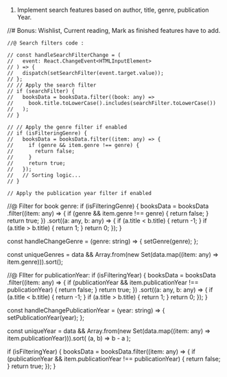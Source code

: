 1. Implement search features based on author, title, genre, publication Year.

//# Bonus: Wishlist, Current reading, Mark as finished features have to add.

    //@ Search filters code :

    // const handleSearchFilterChange = (
    //   event: React.ChangeEvent<HTMLInputElement>
    // ) => {
    //   dispatch(setSearchFilter(event.target.value));
    // };
    // // Apply the search filter
    // if (searchFilter) {
    //   booksData = booksData.filter((book: any) =>
    //     book.title.toLowerCase().includes(searchFilter.toLowerCase())
    //   );
    // }

    // // Apply the genre filter if enabled
    // if (isFilteringGenre) {
    //   booksData = booksData.filter((item: any) => {
    //     if (genre && item.genre !== genre) {
    //       return false;
    //     }
    //     return true;
    //   });
    //   // Sorting logic...
    // }

    // Apply the publication year filter if enabled

//@ Filter for book genre:
if (isFilteringGenre) {
booksData = booksData
.filter((item: any) => {
if (genre && item.genre !== genre) {
return false;
}
return true;
})
.sort((a: any, b: any) => {
if (a.title < b.title) {
return -1;
}
if (a.title > b.title) {
return 1;
}
return 0;
});
}

const handleChangeGenre = (genre: string) => {
setGenre(genre);
};

const uniqueGenres =
data && Array.from(new Set(data.map((item: any) => item.genre))).sort();

//@ FIlter for publicationYear:
if (isFilteringYear) {
booksData = booksData
.filter((item: any) => {
if (publicationYear && item.publicationYear !== publicationYear) {
return false;
}
return true;
})
.sort((a: any, b: any) => {
if (a.title < b.title) {
return -1;
}
if (a.title > b.title) {
return 1;
}
return 0;
});
}

const handleChangePublicationYear = (year: string) => {
setPublicationYear(year);
};

const uniqueYear =
data &&
Array.from(new Set(data.map((item: any) => item.publicationYear))).sort(
(a, b) => b - a
);

if (isFilteringYear) {
booksData = booksData.filter((item: any) => {
if (publicationYear && item.publicationYear !== publicationYear) {
return false;
}
return true;
});
}
